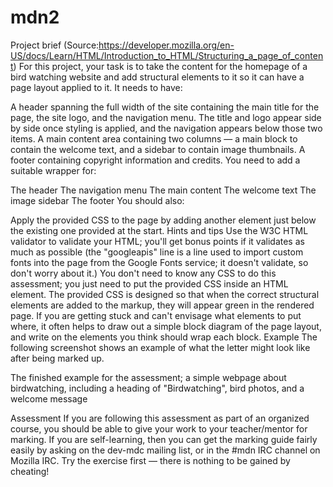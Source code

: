 # mdn2
Project brief (Source:https://developer.mozilla.org/en-US/docs/Learn/HTML/Introduction_to_HTML/Structuring_a_page_of_content)
For this project, your task is to take the content for the homepage of a bird watching website and add structural elements to it so it can have a page layout applied to it. It needs to have:

A header spanning the full width of the site containing the main title for the page, the site logo, and the navigation menu. The title and logo appear side by side once styling is applied, and the navigation appears below those two items.
A main content area containing two columns — a main block to contain the welcome text, and a sidebar to contain image thumbnails.
A footer containing copyright information and credits.
You need to add a suitable wrapper for:

The header
The navigation menu
The main content
The welcome text
The image sidebar
The footer
You should also:

Apply the provided CSS to the page by adding another <link> element just below the existing one provided at the start.
Hints and tips
Use the W3C HTML validator to validate your HTML; you'll get bonus points if it validates as much as possible (the "googleapis" line is a line used to import custom fonts into the page from the Google Fonts service; it doesn't validate, so don't worry about it.)
You don't need to know any CSS to do this assessment; you just need to put the provided CSS inside an HTML element.
The provided CSS is designed so that when the correct structural elements are added to the markup, they will appear green in the rendered page.
If you are getting stuck and can't envisage what elements to put where, it often helps to draw out a simple block diagram of the page layout, and write on the elements you think should wrap each block.
Example
The following screenshot shows an example of what the letter might look like after being marked up.

The finished example for the assessment; a simple webpage about birdwatching, including a heading of "Birdwatching", bird photos, and a welcome message

Assessment
If you are following this assessment as part of an organized course, you should be able to give your work to your teacher/mentor for marking. If you are self-learning, then you can get the marking guide fairly easily by asking on the dev-mdc mailing list, or in the #mdn IRC channel on Mozilla IRC. Try the exercise first — there is nothing to be gained by cheating!
